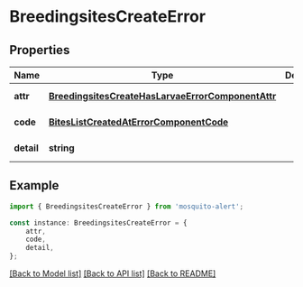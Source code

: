 # BreedingsitesCreateError


## Properties

Name | Type | Description | Notes
------------ | ------------- | ------------- | -------------
**attr** | [**BreedingsitesCreateHasLarvaeErrorComponentAttr**](BreedingsitesCreateHasLarvaeErrorComponentAttr.md) |  | [default to undefined]
**code** | [**BitesListCreatedAtErrorComponentCode**](BitesListCreatedAtErrorComponentCode.md) |  | [default to undefined]
**detail** | **string** |  | [default to undefined]

## Example

```typescript
import { BreedingsitesCreateError } from 'mosquito-alert';

const instance: BreedingsitesCreateError = {
    attr,
    code,
    detail,
};
```

[[Back to Model list]](../README.md#documentation-for-models) [[Back to API list]](../README.md#documentation-for-api-endpoints) [[Back to README]](../README.md)
